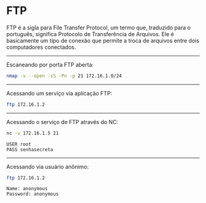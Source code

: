# FTP

FTP é a sigla para File Transfer Protocol, um termo que, traduzido para o português, significa Protocolo de Transferência de Arquivos. Ele é basicamente um tipo de conexão que permite a troca de arquivos entre dois computadores conectados.

---

Escaneando por porta FTP aberta:

```bash
nmap -v --open -sS -Pn -p 21 172.16.1.0/24
```

---

Acessando um serviço via aplicação FTP:

```bash
ftp 172.16.1.2
```

---

Acessando o serviço de FTP através do NC:

```bash
nc -v 172.16.1.5 21
```

```ftp
USER root
PASS senhasecreta
```

---

Acessando via usuário anônimo:

```bash
ftp 172.16.1.2
```

```ftp
Name: anonymous
Password: anonymous
```
